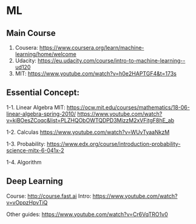 # ML

## Main Course
1. Cousera: https://www.coursera.org/learn/machine-learning/home/welcome
2. Udacity: https://eu.udacity.com/course/intro-to-machine-learning--ud120
3. MIT: https://www.youtube.com/watch?v=h0e2HAPTGF4&t=173s

## Essential Concept:

1-1. Linear Algebra
MIT: https://ocw.mit.edu/courses/mathematics/18-06-linear-algebra-spring-2010/
https://www.youtube.com/watch?v=kjBOesZCoqc&list=PLZHQObOWTQDPD3MizzM2xVFitgF8hE_ab


1-2. Calculas
https://www.youtube.com/watch?v=WUvTyaaNkzM

1-3. Probability: https://www.edx.org/course/introduction-probability-science-mitx-6-041x-2

1-4. Algorithm

## Deep Learning
Course: http://course.fast.ai
Intro: https://www.youtube.com/watch?v=vOppzHpvTiQ

Other guides:
https://www.youtube.com/watch?v=Cr6VqTRO1v0
